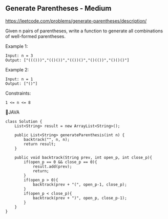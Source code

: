 ## Generate Parentheses - Medium
https://leetcode.com/problems/generate-parentheses/description/

Given n pairs of parentheses, write a function to generate all combinations of well-formed parentheses.

 

Example 1:

    Input: n = 3
    Output: ["((()))","(()())","(())()","()(())","()()()"]

Example 2:

    Input: n = 1
    Output: ["()"]



Constraints:

    1 <= n <= 8


📰JAVA

    class Solution {
        List<String> result = new ArrayList<String>();

        public List<String> generateParenthesis(int n) {
            backtrack("", n, n);
            return result;
        }

        public void backtrack(String prev, int open_p, int close_p){
            if(open_p == 0 && close_p == 0){
                result.add(prev);
                return;
            }
            if(open_p > 0){
                backtrack(prev + "(", open_p-1, close_p);
            }
            if(open_p < close_p){
                backtrack(prev + ")", open_p, close_p-1);
            }
        }
    }
